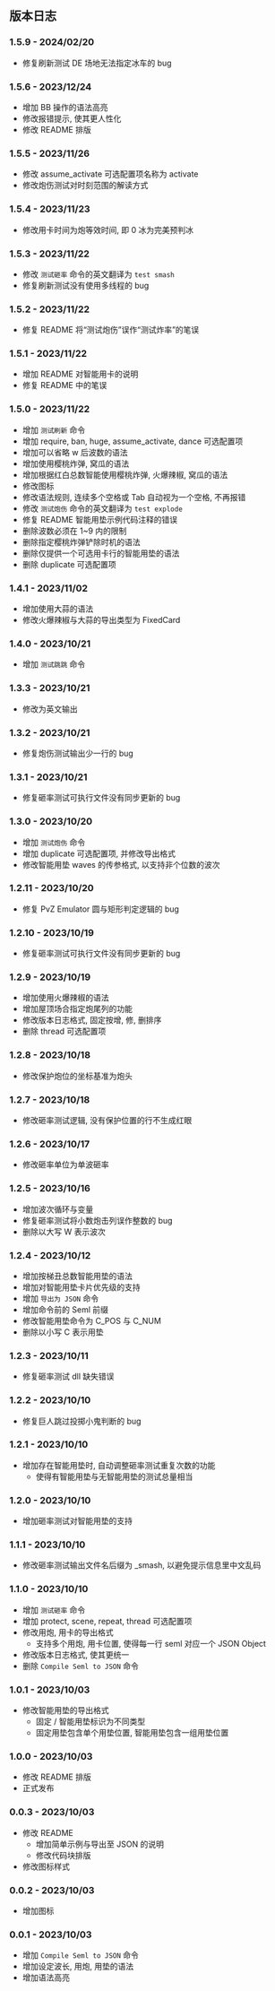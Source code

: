 ## 版本日志

### 1.5.9 - 2024/02/20

- 修复刷新测试 DE 场地无法指定冰车的 bug

### 1.5.6 - 2023/12/24

- 增加 BB 操作的语法高亮
- 修改报错提示, 使其更人性化
- 修改 README 排版

### 1.5.5 - 2023/11/26

- 修改 assume_activate 可选配置项名称为 activate
- 修改炮伤测试对时刻范围的解读方式

### 1.5.4 - 2023/11/23

- 修改用卡时间为炮等效时间, 即 0 冰为完美预判冰

### 1.5.3 - 2023/11/22

- 修改 `测试砸率` 命令的英文翻译为 `test smash`
- 修复刷新测试没有使用多线程的 bug

### 1.5.2 - 2023/11/22

- 修复 README 将“测试炮伤”误作“测试炸率”的笔误

### 1.5.1 - 2023/11/22

- 增加 README 对智能用卡的说明
- 修复 README 中的笔误

### 1.5.0 - 2023/11/22

- 增加 `测试刷新` 命令
- 增加 require, ban, huge, assume_activate, dance 可选配置项
- 增加可以省略 w 后波数的语法
- 增加使用樱桃炸弹, 窝瓜的语法
- 增加根据红白总数智能使用樱桃炸弹, 火爆辣椒, 窝瓜的语法
- 修改图标
- 修改语法规则, 连续多个空格或 Tab 自动视为一个空格, 不再报错
- 修改 `测试炮伤` 命令的英文翻译为 `test explode`
- 修复 README 智能用垫示例代码注释的错误
- 删除波数必须在 1~9 内的限制
- 删除指定樱桃炸弹铲除时机的语法
- 删除仅提供一个可选用卡行的智能用垫的语法
- 删除 duplicate 可选配置项

### 1.4.1 - 2023/11/02

- 增加使用大蒜的语法
- 修改火爆辣椒与大蒜的导出类型为 FixedCard

### 1.4.0 - 2023/10/21

- 增加 `测试跳跳` 命令

### 1.3.3 - 2023/10/21

- 修改为英文输出

### 1.3.2 - 2023/10/21

- 修复炮伤测试输出少一行的 bug

### 1.3.1 - 2023/10/21

- 修复砸率测试可执行文件没有同步更新的 bug

### 1.3.0 - 2023/10/20

- 增加 `测试炮伤` 命令
- 增加 duplicate 可选配置项, 并修改导出格式
- 修改智能用垫 waves 的传参格式, 以支持非个位数的波次

### 1.2.11 - 2023/10/20

- 修复 PvZ Emulator 圆与矩形判定逻辑的 bug

### 1.2.10 - 2023/10/19

- 修复砸率测试可执行文件没有同步更新的 bug

### 1.2.9 - 2023/10/19

- 增加使用火爆辣椒的语法
- 增加屋顶场合指定炮尾列的功能
- 修改版本日志格式, 固定按增, 修, 删排序
- 删除 thread 可选配置项

### 1.2.8 - 2023/10/18

- 修改保护炮位的坐标基准为炮头

### 1.2.7 - 2023/10/18

- 修改砸率测试逻辑, 没有保护位置的行不生成红眼

### 1.2.6 - 2023/10/17

- 修改砸率单位为单波砸率

### 1.2.5 - 2023/10/16

- 增加波次循环与变量
- 修复砸率测试将小数炮击列误作整数的 bug
- 删除以大写 W 表示波次

### 1.2.4 - 2023/10/12

- 增加按梯丑总数智能用垫的语法
- 增加对智能用垫卡片优先级的支持
- 增加 `导出为 JSON` 命令
- 增加命令前的 Seml 前缀
- 修改智能用垫命令为 C_POS 与 C_NUM
- 删除以小写 C 表示用垫

### 1.2.3 - 2023/10/11

- 修复砸率测试 dll 缺失错误

### 1.2.2 - 2023/10/10

- 修复巨人跳过投掷小鬼判断的 bug

### 1.2.1 - 2023/10/10

- 增加存在智能用垫时, 自动调整砸率测试重复次数的功能
    - 使得有智能用垫与无智能用垫的测试总量相当

### 1.2.0 - 2023/10/10

- 增加砸率测试对智能用垫的支持

### 1.1.1 - 2023/10/10

- 修改砸率测试输出文件名后缀为 _smash, 以避免提示信息里中文乱码

### 1.1.0 - 2023/10/10

- 增加 `测试砸率` 命令
- 增加 protect, scene, repeat, thread 可选配置项
- 修改用炮, 用卡的导出格式
    - 支持多个用炮, 用卡位置, 使得每一行 seml 对应一个 JSON Object
- 修改版本日志格式, 使其更统一
- 删除 `Compile Seml to JSON` 命令

### 1.0.1 - 2023/10/03

- 修改智能用垫的导出格式
    - 固定 / 智能用垫标识为不同类型
    - 固定用垫包含单个用垫位置, 智能用垫包含一组用垫位置

### 1.0.0 - 2023/10/03

- 修改 README 排版
- 正式发布

### 0.0.3 - 2023/10/03

- 修改 README
    - 增加简单示例与导出至 JSON 的说明
    - 修改代码块排版
- 修改图标样式

### 0.0.2 - 2023/10/03

- 增加图标

### 0.0.1 - 2023/10/03

- 增加 `Compile Seml to JSON` 命令
- 增加设定波长, 用炮, 用垫的语法
- 增加语法高亮
